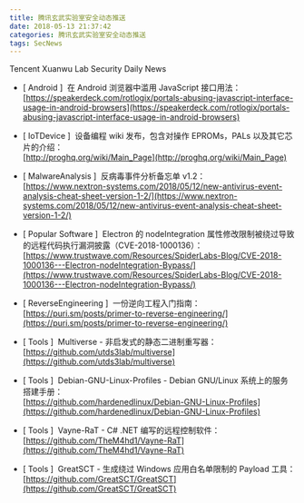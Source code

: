 ```yaml
---
title: 腾讯玄武实验室安全动态推送
date: 2018-05-13 21:37:42
categories: 腾讯玄武实验室安全动态推送
tags: SecNews
---
```


Tencent Xuanwu Lab Security Daily News  
* [ Android ]  在 Android 浏览器中滥用 JavaScript 接口用法：   
[https://speakerdeck.com/rotlogix/portals-abusing-javascript-interface-usage-in-android-browsers](https://speakerdeck.com/rotlogix/portals-abusing-javascript-interface-usage-in-android-browsers)  

* [ IoTDevice ]  设备编程 wiki 发布，包含对操作 EPROMs，PALs 以及其它芯片的介绍：   
[http://proghq.org/wiki/Main_Page](http://proghq.org/wiki/Main_Page)  

* [ MalwareAnalysis ]  反病毒事件分析备忘单 v1.2：   
[https://www.nextron-systems.com/2018/05/12/new-antivirus-event-analysis-cheat-sheet-version-1-2/](https://www.nextron-systems.com/2018/05/12/new-antivirus-event-analysis-cheat-sheet-version-1-2/)  

* [ Popular Software ]  Electron 的 nodeIntegration 属性修改限制被绕过导致的远程代码执行漏洞披露（CVE-2018-1000136）：   
[https://www.trustwave.com/Resources/SpiderLabs-Blog/CVE-2018-1000136---Electron-nodeIntegration-Bypass/](https://www.trustwave.com/Resources/SpiderLabs-Blog/CVE-2018-1000136---Electron-nodeIntegration-Bypass/)  

* [ ReverseEngineering ]  一份逆向工程入门指南：   
[https://puri.sm/posts/primer-to-reverse-engineering/](https://puri.sm/posts/primer-to-reverse-engineering/)  

* [ Tools ]  Multiverse - 非启发式的静态二进制重写器：   
[https://github.com/utds3lab/multiverse](https://github.com/utds3lab/multiverse)  

* [ Tools ]  Debian-GNU-Linux-Profiles - Debian GNU/Linux 系统上的服务搭建手册：   
[https://github.com/hardenedlinux/Debian-GNU-Linux-Profiles](https://github.com/hardenedlinux/Debian-GNU-Linux-Profiles)  

* [ Tools ]  Vayne-RaT - C# .NET 编写的远程控制软件：   
[https://github.com/TheM4hd1/Vayne-RaT](https://github.com/TheM4hd1/Vayne-RaT)  

* [ Tools ]  GreatSCT - 生成绕过 Windows 应用白名单限制的 Payload 工具：   
[https://github.com/GreatSCT/GreatSCT](https://github.com/GreatSCT/GreatSCT)  


